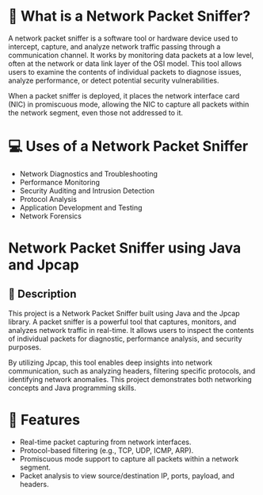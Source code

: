 # 📶 What is a Network Packet Sniffer?

A network packet sniffer is a software tool or hardware device used to intercept, capture, and analyze network traffic passing through a communication channel. It works by monitoring data packets at a low level, often at the network or data link layer of the OSI model. This tool allows users to examine the contents of individual packets to diagnose issues, analyze performance, or detect potential security vulnerabilities.

When a packet sniffer is deployed, it places the network interface card (NIC) in promiscuous mode, allowing the NIC to capture all packets within the network segment, even those not addressed to it.

# 💻 Uses of a Network Packet Sniffer

- Network Diagnostics and Troubleshooting
- Performance Monitoring
- Security Auditing and Intrusion Detection
- Protocol Analysis
- Application Development and Testing
- Network Forensics

# Network Packet Sniffer using Java and Jpcap
## 📖 Description
This project is a Network Packet Sniffer built using Java and the Jpcap library. A packet sniffer is a powerful tool that captures, monitors, and analyzes network traffic in real-time. It allows users to inspect the contents of individual packets for diagnostic, performance analysis, and security purposes.

By utilizing Jpcap, this tool enables deep insights into network communication, such as analyzing headers, filtering specific protocols, and identifying network anomalies. This project demonstrates both networking concepts and Java programming skills.

# 🚀 Features
- Real-time packet capturing from network interfaces.
- Protocol-based filtering (e.g., TCP, UDP, ICMP, ARP).
- Promiscuous mode support to capture all packets within a network segment.
- Packet analysis to view source/destination IP, ports, payload, and headers.
